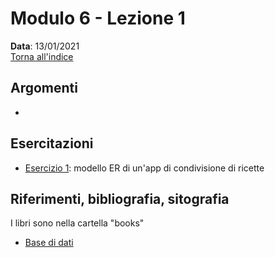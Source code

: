 # Modulo 6 - Lezione 1

__Data__: 13/01/2021  
[Torna all'indice](/README.md)  

## Argomenti

- 

## Esercitazioni

- [Esercizio 1](/modulo-05/esercizio-1.md): modello ER di un'app di condivisione di ricette

## Riferimenti, bibliografia, sitografia

I libri sono nella cartella "books"

- [Base di dati](https://it.wikipedia.org/wiki/Base_di_dati)
